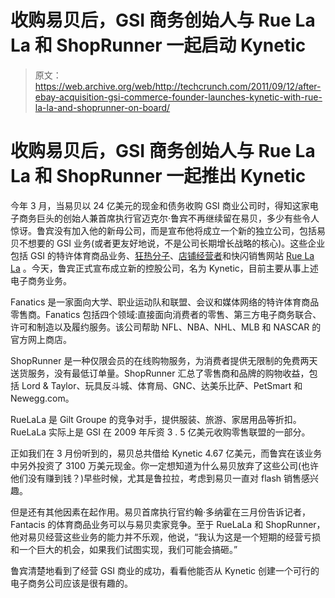 # 收购易贝后，GSI 商务创始人与 Rue La La 和 ShopRunner 一起启动 Kynetic 

> 原文：<https://web.archive.org/web/http://techcrunch.com/2011/09/12/after-ebay-acquisition-gsi-commerce-founder-launches-kynetic-with-rue-la-la-and-shoprunner-on-board/>

# 收购易贝后，GSI 商务创始人与 Rue La La 和 ShopRunner 一起推出 Kynetic

今年 3 月，当易贝以 24 亿美元的现金和债务收购 GSI 商业公司时，得知这家电子商务巨头的创始人兼首席执行官迈克尔·鲁宾不再继续留在易贝，多少有些令人惊讶。鲁宾没有加入他的新母公司，而是宣布他将成立一个新的独立公司，包括易贝不想要的 GSI 业务(或者更友好地说，不是公司长期增长战略的核心)。这些企业包括 GSI 的特许体育商品业务、[狂热分子](https://web.archive.org/web/20230205002249/http://www.fanatics.com/)、[店铺经营者](https://web.archive.org/web/20230205002249/http://www.shoprunner.com/)和快闪销售网站 [Rue La La](https://web.archive.org/web/20230205002249/http://www.crunchbase.com/company/rue-la-la) 。今天，鲁宾正式宣布成立新的控股公司，名为 Kynetic，目前主要从事上述电子商务业务。

Fanatics 是一家面向大学、职业运动队和联盟、会议和媒体网络的特许体育商品零售商。Fanatics 包括四个领域:直接面向消费者的零售、第三方电子商务联合、许可和制造以及履约服务。该公司帮助 NFL、NBA、NHL、MLB 和 NASCAR 的官方网上商店。

ShopRunner 是一种仅限会员的在线购物服务，为消费者提供无限制的免费两天送货服务，没有最低订单量。ShopRunner 汇总了零售商和品牌的购物收益，包括 Lord & Taylor、玩具反斗城、体育局、GNC、达美乐比萨、PetSmart 和 Newegg.com。

RueLaLa 是 Gilt Groupe 的竞争对手，提供服装、旅游、家居用品等折扣。RueLaLa 实际上是 GSI 在 2009 年斥资 3 . 5 亿美元收购零售联盟的一部分。

正如我们在 3 月份听到的，易贝总共借给 Kynetic 4.67 亿美元，而鲁宾在该业务中另外投资了 3100 万美元现金。你一定想知道为什么易贝放弃了这些公司(也许他们没有赚到钱？)早些时候，尤其是鲁拉拉，考虑到易贝一直对 flash 销售感兴趣。

但是还有其他因素在起作用。易贝首席执行官约翰·多纳霍在三月份告诉记者，Fantacis 的体育商品业务可以与易贝卖家竞争。至于 RueLaLa 和 ShopRunner，他对易贝经营这些业务的能力并不乐观，他说，“我认为这是一个短期的经营亏损和一个巨大的机会，如果我们试图实现，我们可能会搞砸。”

鲁宾清楚地看到了经营 GSI 商业的成功，看看他能否从 Kynetic 创建一个可行的电子商务公司应该是很有趣的。